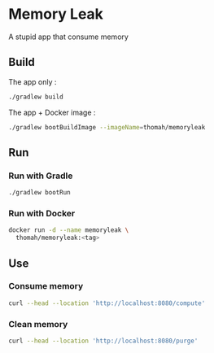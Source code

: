 # Memory Leak

A stupid app that consume memory

## Build

The app only :

````bash
./gradlew build
````

The app + Docker image :

````bash
./gradlew bootBuildImage --imageName=thomah/memoryleak
````

## Run

### Run with Gradle

```bash
./gradlew bootRun
```

### Run with Docker

```bash
docker run -d --name memoryleak \
  thomah/memoryleak:<tag>
```

## Use

### Consume memory

```bash
curl --head --location 'http://localhost:8080/compute'
```

### Clean memory

```bash
curl --head --location 'http://localhost:8080/purge'
```
